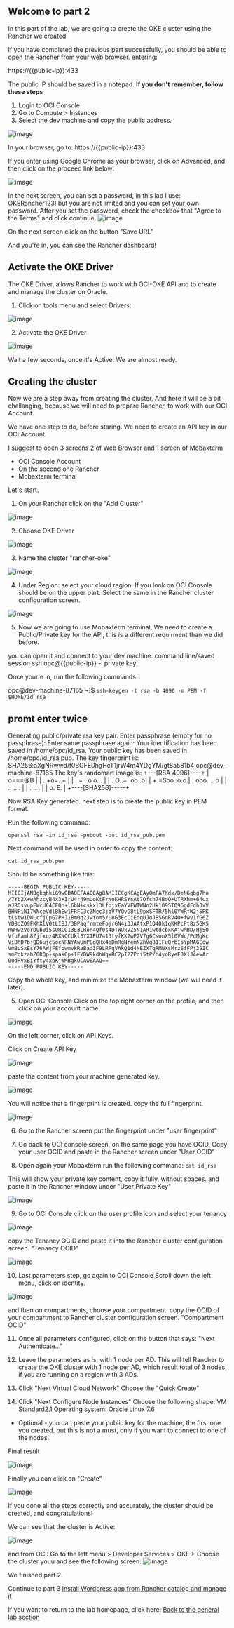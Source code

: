 ## Welcome to part 2 ##

In this part of the lab,
we are going to create the OKE cluster using the Rancher we created.

If you have completed the previous part successfully, you should be able to open 
the Rancher from your web browser. entering: 

https://{{public-ip}}:433
  
The public IP should be saved in a notepad.
**If you don't remember, follow these steps**
1. Login to OCI Console
2. Go to Compute > Instances
3. Select the dev machine and copy the public address. 

![image](https://github.com/deton57/oke-labs/blob/master/oke-rancher/screenshots/public-ip.PNG)


In your browser, go to: 
https://{{public-ip}}:433
  

If you enter using Google Chrome as your browser, 
click on Advanced, and then click on the proceed link below:

![image](https://github.com/deton57/oke-labs/blob/master/oke-rancher/screenshots/rancher-home-sec.PNG)

In the next screen, you can set a password, 
in this lab I use: OKERancher123!
but you are not limited and you can set your own password.
After you set the password, check the checkbox that "Agree to the Terms"
and click continue.
![image](https://github.com/deton57/oke-labs/blob/master/oke-rancher/screenshots/rancher-login.PNG)

On the next screen click on the button
"Save URL"

And you're in, you can see the Rancher dashboard! 


## Activate the OKE Driver ##

The OKE Driver, allows Rancher to work with OCI-OKE API
and to create and manage the cluster on Oracle.

1. Click on tools menu and select Drivers:

![image](https://github.com/deton57/oke-labs/blob/master/oke-rancher/screenshots/Rancher-Drivers.PNG)

2. Activate the OKE Driver

![image](https://github.com/deton57/oke-labs/blob/master/oke-rancher/screenshots/rancher-OKE-driver.PNG)

Wait a few seconds, once it's Active. 
We are almost ready. 

## Creating the cluster ## 

Now we are a step away from creating the cluster,
And here it will be a bit challanging, 
because we will need to prepare Rancher,
to work with our OCI Account.

We have one step to do, before staring.
We need to create an API key in our OCI Account. 

I suggest to open 3 screens 2 of Web Browser and 1 screen of Mobaxterm

* OCI Console Account
* On the second one Rancher
* Mobaxterm terminal 



Let's start.

1. On your Rancher click on the "Add Cluster" 

![image](https://github.com/deton57/oke-labs/blob/master/oke-rancher/screenshots/part2/rancher-add-cluster.PNG)

2. Choose OKE Driver

![image](https://github.com/deton57/oke-labs/blob/master/oke-rancher/screenshots/part2/Choose-OKE.PNG)  
  
3. Name the cluster "rancher-oke"

![image](https://github.com/deton57/oke-labs/blob/master/oke-rancher/screenshots/part2/rancher-oke-cluster.PNG) 

4. Under Region: select your cloud region. 
If you look on OCI Console should be on the upper part.
Select the same in the Rancher cluster configuration screen. 


![image](https://github.com/deton57/oke-labs/blob/master/oke-rancher/screenshots/part2/region.PNG)  

5. Now we are going to use Mobaxterm terminal, 
We need to create a Public/Private key for the API, 
this is a different requirment than we did before.

you can open it and connect to your dev machine. 
command line/saved session
ssh opc@{{public-ip}} -i private.key 

Once your'e in, run the following commands: 

opc@dev-machine-87165 ~]$ 
```ssh-keygen -t rsa -b 4096 -m PEM -f $HOME/id_rsa```
## promt enter twice ## 

Generating public/private rsa key pair.
Enter passphrase (empty for no passphrase):
Enter same passphrase again:
Your identification has been saved in /home/opc/id_rsa.
Your public key has been saved in /home/opc/id_rsa.pub.
The key fingerprint is:
SHA256:aXgNRwwd/t0BGFE0hgHcT1jrW4m4YDgYM/gt8a581b4 opc@dev-machine-87165
The key's randomart image is:
+---[RSA 4096]----+
|        o===@B   |
|    .    +o=..+  |
|   . =  . o o. . |
|    . O..= .oo..o|
|     +.=Soo..o.o.|
|      ooo.... o  |
|       .. .. .   |
|    . ..   .     |
|     o.    E.    |
+----[SHA256]-----+

Now RSA Key generated. 
next step is to create the public key in PEM format. 

Run the following command: 

```openssl rsa -in id_rsa -pubout -out id_rsa_pub.pem```

Next command will be used in order to copy the content: 

```cat id_rsa_pub.pem```

Should be something like this:

``` 
-----BEGIN PUBLIC KEY-----
MIICIjANBgkqhkiG9w0BAQEFAAOCAg8AMIICCgKCAgEAyQmFA7Kdx/DeN6qbg7ho
/7Yb2X+wAhzcyB4x3+IrU4r49mUoKtFrNoKHRSYsAt7Ofch74BdQ+UTRXhm+64ux
aJRQsvupEWcUC4CEQn+l6bNicskxl3LfpjxFaYVFWIWNo2Uk1O9STQ96gdFdh0xV
8HNPiWI7WNceVdlBhEw1FRFC3cZNec3jqV7YQvG8tL9pxSFTR/5hl0YWRfW2j5PK
tLstw1DWLcfjCpG7PHJ1Bm0q2JwYom5/L8G3EcCiEdqUJoJBSGqRV4O+fwv1fG6Z
YD8dZQ9FKhXlV0tLIBJ/3BPaqfrmteFojrGN4i3JAAtxP1O4Ok1qKKPcPt8z5GKS
nWHwzVorDUb0i5sQRCG13E3LRon4Qf0s4DTWUxVZ5N1AR1wtdcbxKAjwMBD/Hj5O
VfuPamh8Zjfxoz4RXNQCUklSYX1PU7413tyfKX2wP2V7g6CsonX5l0VWc/PdMgKc
ViBhD7bjQD6ujcSocNRNYAwUmPEqQHx4eDmRgNremNZhVg811FuQrbIsYpMAGEow
VmBuSxEsY76AWjFEfowmvkRaBad3F9LRFqVAkQ1d4NEZXTqRMNXsMrzSfFPj39IC
smPokzabZ0RQp+spak0p+IFYDW9kdhWqxBC2pI2ZPni5tP/h4yoRyeE0X1J4ewAr
00dRVxBiYfty4xpKjWMBgkUCAwEAAQ==
-----END PUBLIC KEY----- 
``` 

Copy the whole key, and minimize the Mobaxterm window (we will need it later). 

5. Open OCI Console 
Click on the top right corner on the profile,
and then click on your account name. 

![image](https://github.com/deton57/oke-labs/blob/master/oke-rancher/screenshots/part2/user-account.PNG)

On the left corner, click on API Keys.

Click on Create API Key


![image](https://github.com/deton57/oke-labs/blob/master/oke-rancher/screenshots/part2/api-keys.PNG)
 
paste the content from your machine generated key.

![image](https://github.com/deton57/oke-labs/blob/master/oke-rancher/screenshots/part2/add-pub-key.PNG)

You will notice that a fingerprint is created. 
copy the full fingerprint. 

![image](https://github.com/deton57/oke-labs/blob/master/oke-rancher/screenshots/part2/fingerprint.PNG)

6. Go to the Rancher screen 
put the fingerprint under "user fingerprint" 

7. Go back to OCI console screen, on the same page you have OCID.
Copy your user OCID and paste in the Rancher screen under
"User OCID"

8. Open again your Mobaxterm 
run the following command: 
```cat id_rsa```

This will show your private key content,
copy it fully, without spaces. 
and paste it in the Rancher window under
"User Private Key"

![image](https://github.com/deton57/oke-labs/blob/master/oke-rancher/screenshots/part2/keys-cluster.PNG)


9. Go to OCI Console 
click on the user profile icon
and select your tenancy

![image](https://github.com/deton57/oke-labs/blob/master/oke-rancher/screenshots/part2/Tenancy.PNG)

copy the Tenancy OCID and paste it into the Rancher cluster configuration screen.
"Tenancy OCID"

![image](https://github.com/deton57/oke-labs/blob/master/oke-rancher/screenshots/part2/copy-tenancy.PNG)

10. Last parameters step, go again to OCI Console 
Scroll down the left menu, click on identity. 

![image](https://github.com/deton57/oke-labs/blob/master/oke-rancher/screenshots/part2/compartments.PNG)

and then on compartments, choose your compartment. 
copy the OCID of your compartment to Rancher cluster configuration screen.
"Compartment OCID"

11. Once all parameters configured, click on the button that says:
"Next Authenticate..." 

12. Leave the parameters as is, with 1 node per AD.
This will tell Rancher to create the OKE cluster with 1 node per AD, which result total of 3 nodes,
if you are running on a region with 3 ADs. 

13. Click "Next Virtual Cloud Network"
Choose the "Quick Create" 

14. Click "Next Configure Node Instances"
Choose the following 
shape: VM Standard2.1
Operating system: Oracle Linux 7.6

* Optional - you can paste your public key for the machine, the first one you created.
but this is not a must, only if you want to connect to one of the nodes. 

Final result

![image](https://github.com/deton57/oke-labs/blob/master/oke-rancher/screenshots/part2/all-params.PNG)

Finally you can click on "Create" 

![image](https://github.com/deton57/oke-labs/blob/master/oke-rancher/screenshots/part2/create-cluster-final.PNG)

If you done all the steps correctly and accurately, 
the cluster should be created, and congratulations! 

We can see that the cluster is Active: 

![image](https://github.com/deton57/oke-labs/blob/master/oke-rancher/screenshots/part2/Cluster-Active.PNG)

and from OCI:
Go to the left menu > Developer Services > OKE > Choose the cluster youu and see the following screen: 
![image](https://github.com/deton57/oke-labs/blob/master/oke-rancher/screenshots/part2/cluster-Active-OCI.PNG)

We finished part 2. 




Continue to part 3 [Install Wordpress app from Rancher catalog and manage it](https://github.com/deton57/oke-labs/blob/master/oke-rancher/wp.md) 

If you want to return to the lab homepage, click here: [Back to the general lab section](https://github.com/deton57/oke-labs/blob/master/oke-rancher/readme.md)

